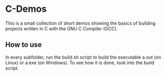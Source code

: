 # C-Demos

This is a small collection of short demos showing the basics of building projects written in C with the GNU C Compiler (GCC).

## How to use

In every subfolder, run the build.sh script to build the executable a.out (on Linux) or a.exe (on Windows). To see how it is done, look into the build script.
